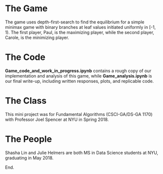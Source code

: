 # The Game
The game uses depth-first-search to find the equilibrium for a simple minimax game with binary branches at leaf values initiated uniformly in [-1, 1). The first player, Paul, is the maximizing player, while the second player, Carole, is the minimizing player.

# The Code
**Game_code_and_work_in_progress.ipynb** contains a rough copy of our implementation and analysis of this game, while **Game_analysis.ipynb** is our final write-up, including written responses, plots, and replicable code.

# The Class
This mini project was for Fundamental Algorithms (CSCI-GA/DS-GA 1170) with Professor Joel Spencer at NYU in Spring 2018.

# The People
Shasha Lin and Julie Helmers are both MS in Data Science students at NYU, graduating in May 2018.

End.
